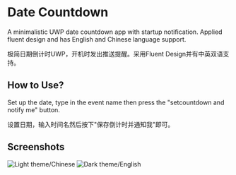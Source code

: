# Date Countdown
A minimalistic UWP date countdown app with startup notification. Applied fluent design and has English and Chinese language support.

极简日期倒计时UWP，开机时发出推送提醒。采用Fluent Design并有中英双语支持。

## How to Use?
Set up the date, type in the event name then press the "setcountdown and notify me" button.

设置日期，输入时间名然后按下"保存倒计时并通知我"即可。

## Screenshots

![Light theme/Chinese](./screenshots/1.PNG)
![Dark theme/English](./screenshots/2.PNG)
